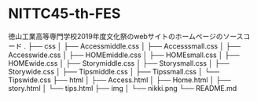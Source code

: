 # NITTC45-th-FES
徳山工業高等専門学校2019年度文化祭のwebサイトのホームページのソースコード
.
├── css
│  ├── Accessmiddle.css
│  ├── Accesssmall.css
│  ├── Accesswide.css
│  ├── HOMEmiddle.css
│  ├── HOMEsmall.css
│  ├── HOMEwide.css
│  ├── Storymiddle.css
│  ├── Storysmall.css
│  ├── Storywide.css
│  ├── Tipsmiddle.css
│  ├── Tipssmall.css
│  └── Tipswide.css
├── html
│  ├── Access.html
│  ├── Home.html
│  ├── story.html
│  └── tips.html
├── img
│  └── nikki.png
└── README.md
